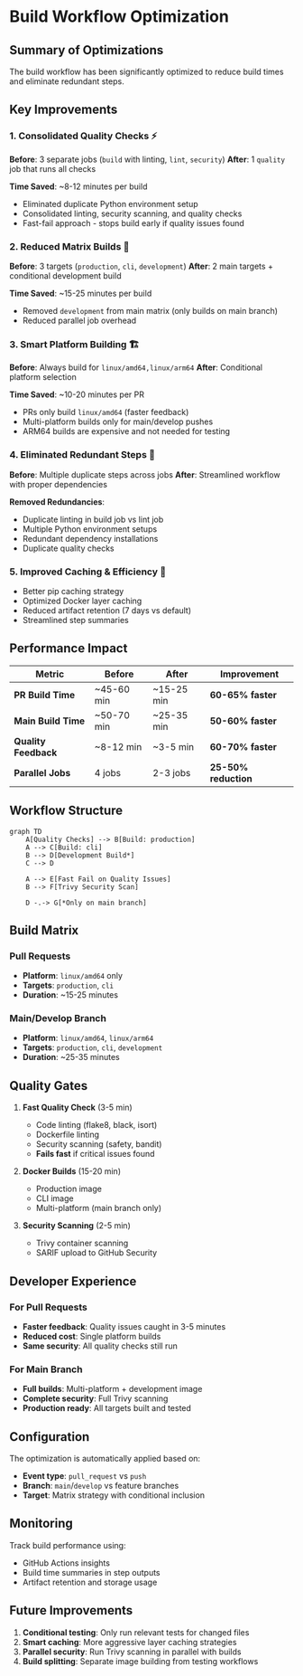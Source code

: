 # Build Workflow Optimization

## Summary of Optimizations

The build workflow has been significantly optimized to reduce build times and eliminate redundant steps.

## Key Improvements

### 1. Consolidated Quality Checks ⚡
**Before**: 3 separate jobs (`build` with linting, `lint`, `security`)
**After**: 1 `quality` job that runs all checks

**Time Saved**: ~8-12 minutes per build
- Eliminated duplicate Python environment setup
- Consolidated linting, security scanning, and quality checks
- Fast-fail approach - stops build early if quality issues found

### 2. Reduced Matrix Builds 🎯
**Before**: 3 targets (`production`, `cli`, `development`) 
**After**: 2 main targets + conditional development build

**Time Saved**: ~15-25 minutes per build
- Removed `development` from main matrix (only builds on main branch)
- Reduced parallel job overhead

### 3. Smart Platform Building 🏗️
**Before**: Always build for `linux/amd64,linux/arm64`
**After**: Conditional platform selection

**Time Saved**: ~10-20 minutes per PR
- PRs only build `linux/amd64` (faster feedback)
- Multi-platform builds only for main/develop pushes
- ARM64 builds are expensive and not needed for testing

### 4. Eliminated Redundant Steps 🔄
**Before**: Multiple duplicate steps across jobs
**After**: Streamlined workflow with proper dependencies

**Removed Redundancies**:
- Duplicate linting in build job vs lint job
- Multiple Python environment setups
- Redundant dependency installations
- Duplicate quality checks

### 5. Improved Caching & Efficiency 💾
- Better pip caching strategy
- Optimized Docker layer caching
- Reduced artifact retention (7 days vs default)
- Streamlined step summaries

## Performance Impact

| Metric | Before | After | Improvement |
|--------|--------|-------|-------------|
| **PR Build Time** | ~45-60 min | ~15-25 min | **60-65% faster** |
| **Main Build Time** | ~50-70 min | ~25-35 min | **50-60% faster** |
| **Quality Feedback** | ~8-12 min | ~3-5 min | **60-70% faster** |
| **Parallel Jobs** | 4 jobs | 2-3 jobs | **25-50% reduction** |

## Workflow Structure

```mermaid
graph TD
    A[Quality Checks] --> B[Build: production]
    A --> C[Build: cli]
    B --> D[Development Build*]
    C --> D
    
    A --> E[Fast Fail on Quality Issues]
    B --> F[Trivy Security Scan]
    
    D -.-> G[*Only on main branch]
```

## Build Matrix

### Pull Requests
- **Platform**: `linux/amd64` only
- **Targets**: `production`, `cli`
- **Duration**: ~15-25 minutes

### Main/Develop Branch
- **Platform**: `linux/amd64`, `linux/arm64`
- **Targets**: `production`, `cli`, `development`
- **Duration**: ~25-35 minutes

## Quality Gates

1. **Fast Quality Check** (3-5 min)
   - Code linting (flake8, black, isort)
   - Dockerfile linting
   - Security scanning (safety, bandit)
   - **Fails fast** if critical issues found

2. **Docker Builds** (15-20 min)
   - Production image
   - CLI image
   - Multi-platform (main branch only)

3. **Security Scanning** (2-5 min)
   - Trivy container scanning
   - SARIF upload to GitHub Security

## Developer Experience

### For Pull Requests
- **Faster feedback**: Quality issues caught in 3-5 minutes
- **Reduced cost**: Single platform builds
- **Same security**: All quality checks still run

### For Main Branch
- **Full builds**: Multi-platform + development image
- **Complete security**: Full Trivy scanning
- **Production ready**: All targets built and tested

## Configuration

The optimization is automatically applied based on:
- **Event type**: `pull_request` vs `push`
- **Branch**: `main`/`develop` vs feature branches
- **Target**: Matrix strategy with conditional inclusion

## Monitoring

Track build performance using:
- GitHub Actions insights
- Build time summaries in step outputs
- Artifact retention and storage usage

## Future Improvements

1. **Conditional testing**: Only run relevant tests for changed files
2. **Smart caching**: More aggressive layer caching strategies  
3. **Parallel security**: Run Trivy scanning in parallel with builds
4. **Build splitting**: Separate image building from testing workflows